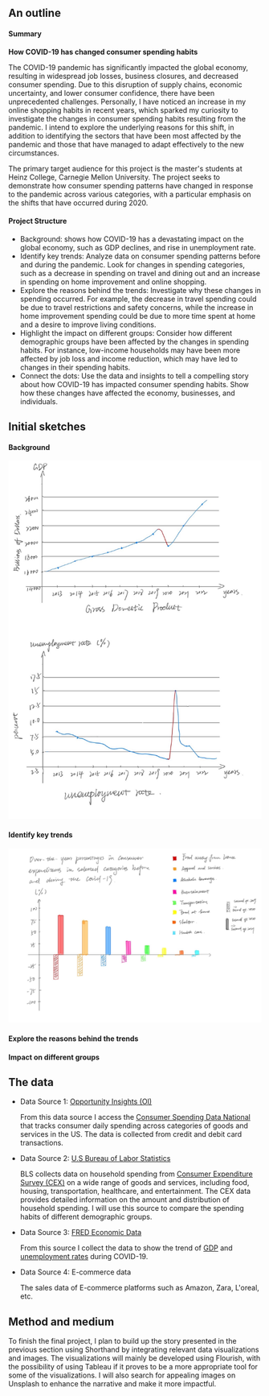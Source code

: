 ## An outline

#### Summary

**How COVID-19 has changed consumer spending habits**

The COVID-19 pandemic has significantly impacted the global economy, resulting in widespread job losses, business closures, and decreased consumer spending. Due to this disruption of supply chains, economic uncertainty, and lower consumer confidence, there have been unprecedented challenges. Personally, I have noticed an increase in my online shopping habits in recent years, which sparked my curiosity to investigate the changes in consumer spending habits resulting from the pandemic. I intend to explore the underlying reasons for this shift, in addition to identifying the sectors that have been most affected by the pandemic and those that have managed to adapt effectively to the new circumstances.

The primary target audience for this project is the master's students at Heinz College, Carnegie Mellon University. The project seeks to demonstrate how consumer spending patterns have changed in response to the pandemic across various categories, with a particular emphasis on the shifts that have occurred during 2020.

#### Project Structure
- Background: shows how COVID-19 has a devastating impact on the global economy, such as GDP declines, and rise in unemployment rate.
- Identify key trends: Analyze data on consumer spending patterns before and during the pandemic. Look for changes in spending categories, such as a decrease in spending on travel and dining out and an increase in spending on home improvement and online shopping.
- Explore the reasons behind the trends: Investigate why these changes in spending occurred. For example, the decrease in travel spending could be due to travel restrictions and safety concerns, while the increase in home improvement spending could be due to more time spent at home and a desire to improve living conditions.
- Highlight the impact on different groups: Consider how different demographic groups have been affected by the changes in spending habits. For instance, low-income households may have been more affected by job loss and income reduction, which may have led to changes in their spending habits.
- Connect the dots: Use the data and insights to tell a compelling story about how COVID-19 has impacted consumer spending habits. Show how these changes have affected the economy, businesses, and individuals.


## Initial sketches

#### Background

<img src="chat1.jpeg">

#### Identify key trends
<img src="chart2.jpeg">

#### Explore the reasons behind the trends

#### Impact on different groups

## The data

- Data Source 1: [Opportunity Insights (OI)](https://opportunityinsights.org/data/)
  
  From this data source I access the [Consumer Spending Data National](https://github.com/OpportunityInsights/EconomicTracker/blob/main/data/Affinity%20-%20National%20-%20Daily.csv) that tracks consumer daily spending across categories of goods and services in the US. The data is collected from credit and debit card transactions.

- Data Source 2: [U.S Bureau of Labor Statistics](https://www.bls.gov/)
  
  BLS collects data on household spending from [Consumer Expenditure Survey (CEX)](https://www.bls.gov/cex/data.htm) on a wide range of goods and services, including food, housing, transportation, healthcare, and entertainment. The CEX data provides detailed information on the amount and distribution of household spending. I will use this source to compare the spending habits of different demographic groups.
  
- Data Source 3: [FRED Economic Data](https://fred.stlouisfed.org/)
  
  From this source I collect the data to show the trend of [GDP](https://fred.stlouisfed.org/series/GDP) and [unemployment rates](https://fred.stlouisfed.org/series/UNRATE) during COVID-19.
  
- Data Source 4: E-commerce data
  
  The sales data of E-commerce platforms such as Amazon, Zara, L'oreal, etc.

## Method and medium

To finish the final project, I plan to build up the story presented in the previous section using Shorthand by integrating relevant data visualizations and images. The visualizations will mainly be developed using Flourish, with the possibility of using Tableau if it proves to be a more appropriate tool for some of the visualizations. I will also search for appealing images on Unsplash to enhance the narrative and make it more impactful.
